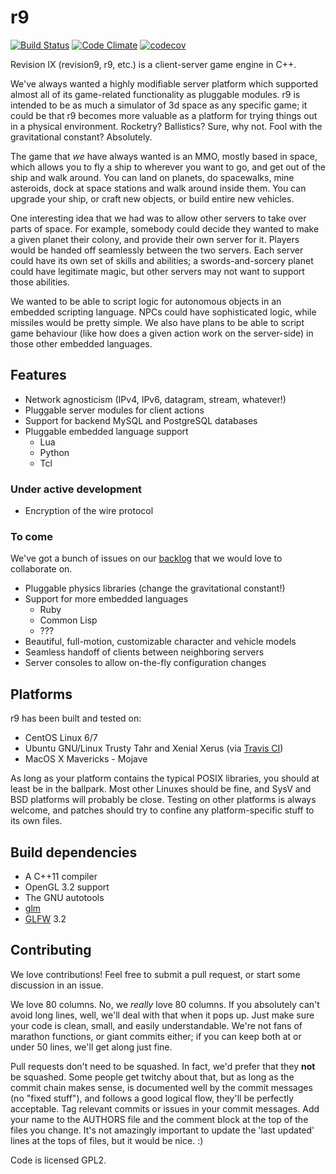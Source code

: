 # r9 #

[![Build Status](https://travis-ci.org/adminspotter/r9.svg?branch=master)](https://travis-ci.org/adminspotter/r9) [![Code Climate](https://codeclimate.com/github/adminspotter/r9/badges/gpa.svg)](https://codeclimate.com/github/adminspotter/r9) [![codecov](https://codecov.io/gh/adminspotter/r9/branch/master/graph/badge.svg)](https://codecov.io/gh/adminspotter/r9)

Revision IX (revision9, r9, etc.) is a client-server game engine in
C++.

We've always wanted a highly modifiable server platform which
supported almost all of its game-related functionality as pluggable
modules.  r9 is intended to be as much a simulator of 3d space as any
specific game; it could be that r9 becomes more valuable as a platform
for trying things out in a physical environment.  Rocketry?
Ballistics?  Sure, why not.  Fool with the gravitational constant?
Absolutely.

The game that *we* have always wanted is an MMO, mostly based in
space, which allows you to fly a ship to wherever you want to go, and
get out of the ship and walk around.  You can land on planets, do
spacewalks, mine asteroids, dock at space stations and walk around
inside them.  You can upgrade your ship, or craft new objects, or
build entire new vehicles.

One interesting idea that we had was to allow other servers to take
over parts of space.  For example, somebody could decide they wanted
to make a given planet their colony, and provide their own server for
it.  Players would be handed off seamlessly between the two servers.
Each server could have its own set of skills and abilities; a
swords-and-sorcery planet could have legitimate magic, but other
servers may not want to support those abilities.

We wanted to be able to script logic for autonomous objects in an
embedded scripting language.  NPCs could have sophisticated logic,
while missiles would be pretty simple.  We also have plans to be able
to script game behaviour (like how does a given action work on the
server-side) in those other embedded languages.

## Features ##

* Network agnosticism (IPv4, IPv6, datagram, stream, whatever!)
* Pluggable server modules for client actions
* Support for backend MySQL and PostgreSQL databases
* Pluggable embedded language support
  * Lua
  * Python
  * Tcl

### Under active development ###

* Encryption of the wire protocol

### To come ###

We've got a bunch of issues on our
[backlog](https://github.com/adminspotter/r9/issues) that we would
love to collaborate on.

* Pluggable physics libraries (change the gravitational constant!)
* Support for more embedded languages
  * Ruby
  * Common Lisp
  * ???
* Beautiful, full-motion, customizable character and vehicle models
* Seamless handoff of clients between neighboring servers
* Server consoles to allow on-the-fly configuration changes

## Platforms ##

r9 has been built and tested on:

* CentOS Linux 6/7
* Ubuntu GNU/Linux Trusty Tahr and Xenial Xerus (via [Travis CI](https://travis-ci.org))
* MacOS X Mavericks - Mojave

As long as your platform contains the typical POSIX libraries, you
should at least be in the ballpark.  Most other Linuxes should be
fine, and SysV and BSD platforms will probably be close.  Testing on
other platforms is always welcome, and patches should try to confine
any platform-specific stuff to its own files.

## Build dependencies ##

* A C++11 compiler
* OpenGL 3.2 support
* The GNU autotools
* [glm](http://glm.g-truc.net/)
* [GLFW](http://www.glfw.org/) 3.2

## Contributing ##

We love contributions!  Feel free to submit a pull request, or start
some discussion in an issue.

We love 80 columns.  No, we *really* love 80 columns.  If you
absolutely can't avoid long lines, well, we'll deal with that when it
pops up.  Just make sure your code is clean, small, and easily
understandable.  We're not fans of marathon functions, or giant
commits either; if you can keep both at or under 50 lines, we'll get
along just fine.

Pull requests don't need to be squashed.  In fact, we'd prefer that
they **not** be squashed.  Some people get twitchy about that, but as
long as the commit chain makes sense, is documented well by the commit
messages (no "fixed stuff"), and follows a good logical flow, they'll
be perfectly acceptable.  Tag relevant commits or issues in your
commit messages.  Add your name to the AUTHORS file and the comment
block at the top of the files you change.  It's not amazingly
important to update the 'last updated' lines at the tops of files, but
it would be nice. :)

Code is licensed GPL2.
